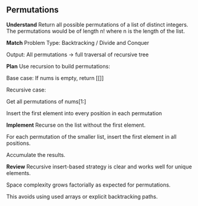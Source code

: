 ## Permutations
**Understand**
Return all possible permutations of a list of distinct integers.
The permutations would be of length n! where n is the length of the list.

**Match**
Problem Type: Backtracking / Divide and Conquer

Output: All permutations → full traversal of recursive tree

**Plan**
Use recursion to build permutations:

Base case: If nums is empty, return [[]]

Recursive case:

Get all permutations of nums[1:]

Insert the first element into every position in each permutation

**Implement**
Recurse on the list without the first element.

For each permutation of the smaller list, insert the first element in all positions.

Accumulate the results.

**Review**
Recursive insert-based strategy is clear and works well for unique elements.

Space complexity grows factorially as expected for permutations.

This avoids using used arrays or explicit backtracking paths.

